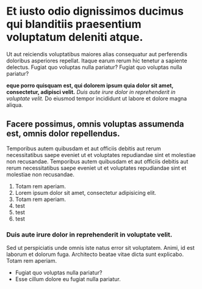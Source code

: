 # Et iusto odio dignissimos ducimus qui blanditiis praesentium voluptatum deleniti atque.

Ut aut reiciendis voluptatibus maiores alias consequatur aut perferendis doloribus asperiores repellat. Itaque earum rerum hic tenetur a sapiente delectus. Fugiat quo voluptas nulla pariatur? Fugiat quo voluptas nulla pariatur?

__eque porro quisquam est, qui dolorem ipsum quia dolor sit amet, consectetur, adipisci velit.__ *Duis aute irure dolor in reprehenderit in voluptate velit.* Do eiusmod tempor incididunt ut labore et dolore magna aliqua.

## Facere possimus, omnis voluptas assumenda est, omnis dolor repellendus.

Temporibus autem quibusdam et aut officiis debitis aut rerum necessitatibus saepe eveniet ut et voluptates repudiandae sint et molestiae non recusandae. Temporibus autem quibusdam et aut officiis debitis aut rerum necessitatibus saepe eveniet ut et voluptates repudiandae sint et molestiae non recusandae.

1. Totam rem aperiam.
2. Lorem ipsum dolor sit amet, consectetur adipisicing elit.
3. Totam rem aperiam.
4. test
5. test
6. test

### Duis aute irure dolor in reprehenderit in voluptate velit.

Sed ut perspiciatis unde omnis iste natus error sit voluptatem. Animi, id est laborum et dolorum fuga. Architecto beatae vitae dicta sunt explicabo. Totam rem aperiam.

* Fugiat quo voluptas nulla pariatur?
* Esse cillum dolore eu fugiat nulla pariatur.


